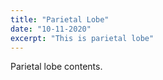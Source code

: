 ```yaml
---
title: "Parietal Lobe"
date: "10-11-2020"
excerpt: "This is parietal lobe"
---
```


Parietal lobe contents.
